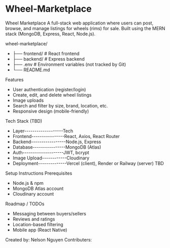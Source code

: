 # Wheel-Marketplace

Wheel Marketplace
A full-stack web application where users can post, browse, and manage listings for wheels (rims) for sale. Built using the MERN stack (MongoDB, Express, React, Node.js).

wheel-marketplace/
- ├── frontend/     # React frontend
- ├── backend/     # Express backend
- ├── .env        # Environment variables (not tracked by Git)
- └── README.md

Features
- User authentication (register/login)
- Create, edit, and delete wheel listings
- Image uploads
- Search and filter by size, brand, location, etc.
- Responsive design (mobile-friendly)

Tech Stack (TBD)
- Layer-------------------Tech
- Frontend----------------React, Axios, React Router
- Backend-----------------Node.js, Express
- Database----------------MongoDB (Atlas)
- Auth--------------------JWT, bcrypt
- Image Upload------------Cloudinary
- Deployment--------------Vercel (client), Render or Railway (server) TBD


Setup Instructions
Prerequisites
- Node.js & npm
- MongoDB Atlas account
- Cloudinary account

Roadmap / TODOs
- Messaging between buyers/sellers
- Reviews and ratings
- Location-based filtering
- Mobile app (React Native)


Created by: Nelson Nguyen
Contributers: 

